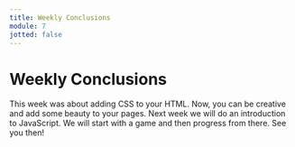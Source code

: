 ```yaml
---
title: Weekly Conclusions
module: 7
jotted: false
---
```


# Weekly Conclusions

This week was about adding CSS to your HTML.  Now, you can be creative and add some beauty to your pages.  Next week we will do an introduction to JavaScript.  We will start with a game and then progress from there.  See you then!